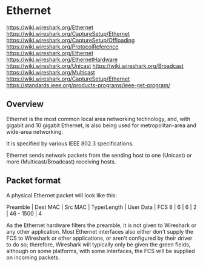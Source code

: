 # Ethernet

https://wiki.wireshark.org/Ethernet
https://wiki.wireshark.org/CaptureSetup/Ethernet
https://wiki.wireshark.org/CaptureSetup/Offloading
https://wiki.wireshark.org/ProtocolReference
https://wiki.wireshark.org/Ethernet
https://wiki.wireshark.org/EthernetHardware
https://wiki.wireshark.org/Unicast
https://wiki.wireshark.org/Broadcast
https://wiki.wireshark.org/Multicast
https://wiki.wireshark.org/CaptureSetup/Ethernet
https://standards.ieee.org/products-programs/ieee-get-program/

## Overview

Ethernet is the most common local area networking technology, and, with gigabit and 10 gigabit Ethernet, is also being used for metropolitan-area and wide-area networking.

It is specified by various IEEE 802.3 specifications.

Ethernet sends network packets from the sending host to one (Unicast) or more (Multicast/Broadcast) receiving hosts.

## Packet format

A physical Ethernet packet will look like this:

Preamble | Dest MAC | Src MAC | Type/Length | User Data | FCS
8        | 6        | 6       | 2           | 46 - 1500 | 4


As the Ethernet hardware filters the preamble, it is not given to Wireshark or any other application. Most Ethernet interfaces also either don't supply the FCS to Wireshark or other applications, or aren't configured by their driver to do so; therefore, Wireshark will typically only be given the green fields, although on some platforms, with some interfaces, the FCS will be supplied on incoming packets.
